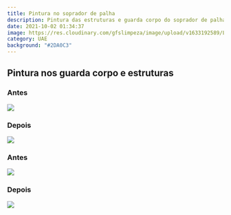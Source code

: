 ```yaml
---
title: Pintura no soprador de palha
description: Pintura das estruturas e guarda corpo do soprador de palha
date: 2021-10-02 01:34:37
image: https://res.cloudinary.com/gfslimpeza/image/upload/v1633192589/Limpeza%20UAE/novas%20estruturas/parte%204/ff686e32-a6e7-4fb0-b839-5affa9708dc1_lrfzy0.jpg
category: UAE
background: "#2DA0C3"
---
```

## Pintura nos guarda corpo e estruturas

### Antes
![](https://res.cloudinary.com/gfslimpeza/image/upload/v1633192830/Limpeza%20UAE/novas%20estruturas/parte%204/bd86c211-a531-4d5c-b879-c4a655dd8389_d1xnno.jpg)

### Depois
![](https://res.cloudinary.com/gfslimpeza/image/upload/v1633192589/Limpeza%20UAE/novas%20estruturas/parte%204/ff686e32-a6e7-4fb0-b839-5affa9708dc1_lrfzy0.jpg)

### Antes
![](https://res.cloudinary.com/gfslimpeza/image/upload/v1633192634/Limpeza%20UAE/novas%20estruturas/parte%204/c122ea1a-0eae-4b87-8e55-d4f088617bbe_qt8pax.jpg)

### Depois
![](https://res.cloudinary.com/gfslimpeza/image/upload/v1633192590/Limpeza%20UAE/novas%20estruturas/parte%204/4df372cf-63de-4a89-b17e-1a7d24fc8381_ks4kir.jpg)